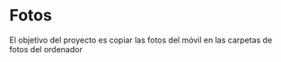 # Fotos

El objetivo del proyecto es copiar las fotos del móvil en las carpetas de fotos del ordenador
